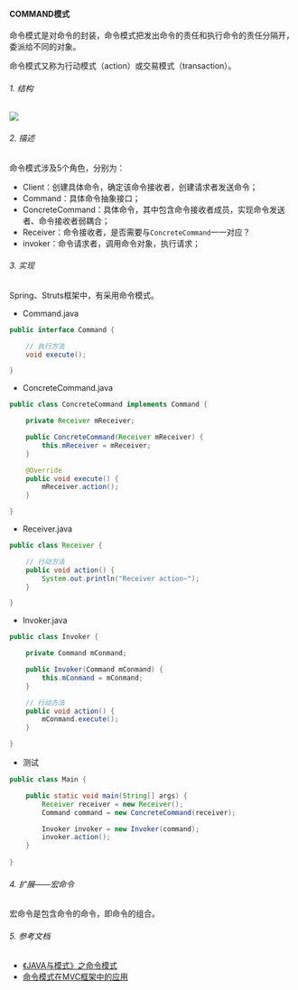 #### COMMAND模式
  
命令模式是对命令的封装，命令模式把发出命令的责任和执行命令的责任分隔开，委派给不同的对象。
  
命令模式又称为行动模式（action）或交易模式（transaction）。
  
###### 1. 结构
![](../uml/command模式01.png)
  
###### 2. 描述
命令模式涉及5个角色，分别为：
  
* Client：创建具体命令，确定该命令接收者，创建请求者发送命令；
* Command：具体命令抽象接口；
* ConcreteCommand：具体命令，其中包含命令接收者成员，实现命令发送者、命令接收者弱耦合；
* Receiver：命令接收者，是否需要与`ConcreteCommand`一一对应？
* invoker：命令请求者，调用命令对象，执行请求；
  
###### 3. 实现
Spring、Struts框架中，有采用命令模式。
  
* Command.java
  
```java
public interface Command {

    // 执行方法
    void execute();

}
```
  
* ConcreteCommand.java
  
```java
public class ConcreteCommand implements Command {

    private Receiver mReceiver;

    public ConcreteCommand(Receiver mReceiver) {
        this.mReceiver = mReceiver;
    }

    @Override
    public void execute() {
        mReceiver.action();
    }

}
```
  
* Receiver.java
  
```java
public class Receiver {

    // 行动方法
    public void action() {
        System.out.println("Receiver action~");
    }

}
```
  
* Invoker.java
  
```java
public class Invoker {

    private Command mConmand;

    public Invoker(Command mConmand) {
        this.mConmand = mConmand;
    }

    // 行动方法
    public void action() {
        mConmand.execute();
    }

}
```
  
* 测试
  
```java
public class Main {

    public static void main(String[] args) {
        Receiver receiver = new Receiver();
        Command command = new ConcreteCommand(receiver);

        Invoker invoker = new Invoker(command);
        invoker.action();
    }
    
}
```
  
###### 4. 扩展——宏命令
宏命令是包含命令的命令，即命令的组合。

###### 5. 参考文档
* [《JAVA与模式》之命令模式](http://www.cnblogs.com/java-my-life/archive/2012/06/01/2526972.html)
* [命令模式在MVC框架中的应用](http://blog.csdn.net/wsh622827/article/details/4759368)
